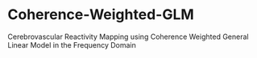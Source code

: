 # Coherence-Weighted-GLM
Cerebrovascular Reactivity Mapping using Coherence Weighted General Linear Model in the Frequency Domain
